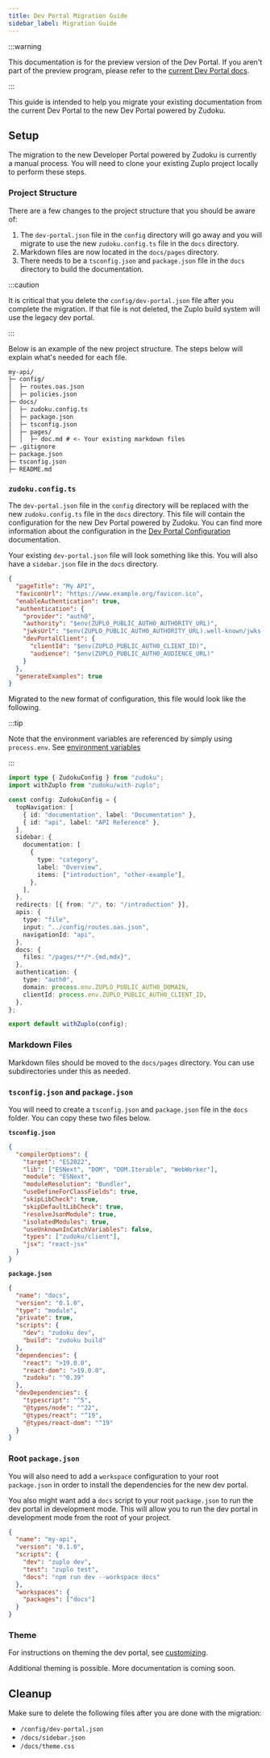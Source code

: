 ```yaml
---
title: Dev Portal Migration Guide
sidebar_label: Migration Guide
---
```


:::warning

This documentation is for the preview version of the Dev Portal. If you aren't
part of the preview program, please refer to the
[current Dev Portal docs](/docs/articles/developer-portal).

:::

This guide is intended to help you migrate your existing documentation from the
current Dev Portal to the new Dev Portal powered by Zudoku.

## Setup

The migration to the new Developer Portal powered by Zudoku is currently a
manual process. You will need to clone your existing Zuplo project locally to
perform these steps.

### Project Structure

There are a few changes to the project structure that you should be aware of:

1. The `dev-portal.json` file in the `config` directory will go away and you
   will migrate to use the new `zudoku.config.ts` file in the `docs` directory.
2. Markdown files are now located in the `docs/pages` directory.
3. There needs to be a `tsconfig.json` and `package.json` file in the `docs`
   directory to build the documentation.

:::caution

It is critical that you delete the `config/dev-portal.json` file after you
complete the migration. If that file is not deleted, the Zuplo build system will
use the legacy dev portal.

:::

Below is an example of the new project structure. The steps below will explain
what's needed for each file.

```txt
my-api/
├─ config/
│  ├─ routes.oas.json
│  ├─ policies.json
├─ docs/
│  ├─ zudoku.config.ts
│  ├─ package.json
│  ├─ tsconfig.json
│  ├─ pages/
│  │  ├─ doc.md # <- Your existing markdown files
├─ .gitignore
├─ package.json
├─ tsconfig.json
├─ README.md
```

### `zudoku.config.ts`

The `dev-portal.json` file in the `config` directory will be replaced with the
new `zudoku.config.ts` file in the `docs` directory. This file will contain the
configuration for the new Dev Portal powered by Zudoku. You can find more
information about the configuration in the
[Dev Portal Configuration](./zudoku/configuration/overview.md) documentation.

Your existing `dev-portal.json` file will look something like this. You will
also have a `sidebar.json` file in the `docs` directory.

```json
{
  "pageTitle": "My API",
  "faviconUrl": "https://www.example.org/favicon.ico",
  "enableAuthentication": true,
  "authentication": {
    "provider": "auth0",
    "authority": "$env(ZUPLO_PUBLIC_AUTH0_AUTHORITY_URL)",
    "jwksUrl": "$env(ZUPLO_PUBLIC_AUTH0_AUTHORITY_URL).well-known/jwks.json",
    "devPortalClient": {
      "clientId": "$env(ZUPLO_PUBLIC_AUTH0_CLIENT_ID)",
      "audience": "$env(ZUPLO_PUBLIC_AUTH0_AUDIENCE_URL)"
    }
  },
  "generateExamples": true
}
```

Migrated to the new format of configuration, this file would look like the
following.

:::tip

Note that the environment variables are referenced by simply using
`process.env`. See [environment variables](./zudoku/environment-variables.md)

:::

```ts
import type { ZudokuConfig } from "zudoku";
import withZuplo from "zudoku/with-zuplo";

const config: ZudokuConfig = {
  topNavigation: [
    { id: "documentation", label: "Documentation" },
    { id: "api", label: "API Reference" },
  ],
  sidebar: {
    documentation: [
      {
        type: "category",
        label: "Overview",
        items: ["introduction", "other-example"],
      },
    ],
  },
  redirects: [{ from: "/", to: "/introduction" }],
  apis: {
    type: "file",
    input: "../config/routes.oas.json",
    navigationId: "api",
  },
  docs: {
    files: "/pages/**/*.{md,mdx}",
  },
  authentication: {
    type: "auth0",
    domain: process.env.ZUPLO_PUBLIC_AUTH0_DOMAIN,
    clientId: process.env.ZUPLO_PUBLIC_AUTH0_CLIENT_ID,
  },
};

export default withZuplo(config);
```

### Markdown Files

Markdown files should be moved to the `docs/pages` directory. You can use
subdirectories under this as needed.

### `tsconfig.json` and `package.json`

You will need to create a `tsconfig.json` and `package.json` file in the `docs`
folder. You can copy these two files below.

**`tsconfig.json`**

```json
{
  "compilerOptions": {
    "target": "ES2022",
    "lib": ["ESNext", "DOM", "DOM.Iterable", "WebWorker"],
    "module": "ESNext",
    "moduleResolution": "Bundler",
    "useDefineForClassFields": true,
    "skipLibCheck": true,
    "skipDefaultLibCheck": true,
    "resolveJsonModule": true,
    "isolatedModules": true,
    "useUnknownInCatchVariables": false,
    "types": ["zudoku/client"],
    "jsx": "react-jsx"
  }
}
```

**`package.json`**

```json
{
  "name": "docs",
  "version": "0.1.0",
  "type": "module",
  "private": true,
  "scripts": {
    "dev": "zudoku dev",
    "build": "zudoku build"
  },
  "dependencies": {
    "react": ">19.0.0",
    "react-dom": ">19.0.0",
    "zudoku": "^0.39"
  },
  "devDependencies": {
    "typescript": "^5",
    "@types/node": "^22",
    "@types/react": "^19",
    "@types/react-dom": "^19"
  }
}
```

### Root `package.json`

You will also need to add a `workspace` configuration to your root
`package.json` in order to install the dependencies for the new dev portal.

You also might want add a `docs` script to your root `package.json` to run the
dev portal in development mode. This will allow you to run the dev portal in
development mode from the root of your project.

```json
{
  "name": "my-api",
  "version": "0.1.0",
  "scripts": {
    "dev": "zuplo dev",
    "test": "zuplo test",
    "docs": "npm run dev --workspace docs"
  },
  "workspaces": {
    "packages": ["docs"]
  }
}
```

### Theme

For instructions on theming the dev portal, see
[customizing](./zudoku/configuration/customization.md).

Additional theming is possible. More documentation is coming soon.

## Cleanup

Make sure to delete the following files after you are done with the migration:

- `/config/dev-portal.json`
- `/docs/sidebar.json`
- `/docs/theme.css`
